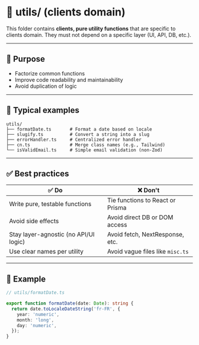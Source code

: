 # 🔧 utils/ (clients domain)

This folder contains **clients, pure utility functions** that are specific to clients domain.
They must not depend on a specific layer (UI, API, DB, etc.).

---

## 🎯 Purpose

- Factorize common functions
- Improve code readability and maintainability
- Avoid duplication of logic

---

## 📁 Typical examples

```
utils/
├── formatDate.ts       # Format a date based on locale
├── slugify.ts          # Convert a string into a slug
├── errorHandler.ts     # Centralized error handler
├── cn.ts               # Merge class names (e.g., Tailwind)
└── isValidEmail.ts     # Simple email validation (non-Zod)
```

---

## ✅ Best practices

| ✅ Do                                  | ❌ Don't                                  |
|----------------------------------------|------------------------------------------|
| Write pure, testable functions         | Tie functions to React or Prisma         |
| Avoid side effects                     | Avoid direct DB or DOM access            |
| Stay layer-agnostic (no API/UI logic)  | Avoid fetch, NextResponse, etc.          |
| Use clear names per utility            | Avoid vague files like `misc.ts`         |

---

## 🧠 Example

```ts
// utils/formatDate.ts

export function formatDate(date: Date): string {
  return date.toLocaleDateString('fr-FR', {
    year: 'numeric',
    month: 'long',
    day: 'numeric',
  });
}
```